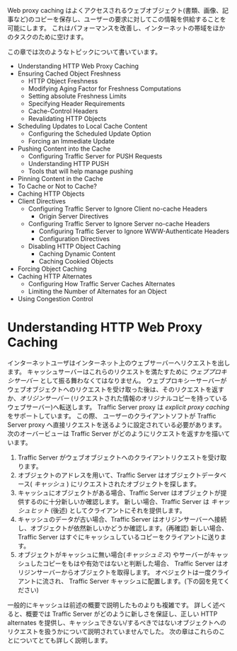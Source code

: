 Web proxy caching はよくアクセスされるウェブオブジェクト(書類、画像、記事など)のコピーを保存し、ユーザーの要求に対してこの情報を供給することを可能にします。
これはパフォーマンスを改善し、インターネットの帯域をほかのタスクのために空けます。

この章では次のようなトピックについて書いています。

- Understanding HTTP Web Proxy Caching
- Ensuring Cached Object Freshness
  - HTTP Object Freshness
  - Modifying Aging Factor for Freshness Computations
  - Setting absolute Freshness Limits
  - Specifying Header Requirements
  - Cache-Control Headers
  - Revalidating HTTP Objects
- Scheduling Updates to Local Cache Content
  - Configuring the Scheduled Update Option
  - Forcing an Immediate Update
- Pushing Content into the Cache
  - Configuring Traffic Server for PUSH Requests
  - Understanding HTTP PUSH
  - Tools that will help manage pushing
- Pinning Content in the Cache
- To Cache or Not to Cache?
- Caching HTTP Objects
- Client Directives
  - Configuring Traffic Server to Ignore Client no-cache Headers
    - Origin Server Directives
  - Configuring Traffic Server to Ignore Server no-cache Headers
    - Configuring Traffic Server to Ignore WWW-Authenticate Headers
    - Configuration Directives
  - Disabling HTTP Object Caching
    - Caching Dynamic Content
    - Caching Cookied Objects
- Forcing Object Caching
- Caching HTTP Alternates
  - Configuring How Traffic Server Caches Alternates
  - Limiting the Number of Alternates for an Object
- Using Congestion Control

# Understanding HTTP Web Proxy Caching

インターネットユーザはインターネット上のウェブサーバーへリクエストを出します。
キャッシュサーバーはこれらのリクエストを満たすために *ウェブプロキシサーバー* として振る舞わなくてはなりません。
ウェブプロキシーサーバーがウェブオブジェクトへのリクエストを受け取った後は、そのリクエストを返すか、*オリジンサーバー* (リクエストされた情報のオリジナルコピーを持っているウェブサーバー)へ転送します。
Traffic Server proxy は *explicit proxy caching* をサポートしています。
この際、 ユーザーのクライアントソフトが Traffic Server proxy へ直接リクエストを送るように設定されている必要があります。
次のオーバービューは Traffic Server がどのようにリクエストを返すかを描いています。

1. Traffic Server がウェブオブジェクトへのクライアントリクエストを受け取ります。
2. オブジェクトのアドレスを用いて、Traffic Server はオブジェクトデータベース( *キャッシュ* ) にリクエストされたオブジェクトを探します。
3. キャッシュにオブジェクトがある場合、Traffic Server はオブジェクトが提供するのに十分新しいか確認します。
   新しい場合、Traffic Server は *キャッシュヒット* (後述) としてクライアントにそれを提供します。
4. キャッシュのデータが古い場合、Traffic Server はオリジンサーバーへ接続し、オブジェクトが依然新しいかどうか確認します。(再確認)
   新しい場合、Traffic Server はすぐにキャッシュしているコピーをクライアントに送ります。
5. オブジェクトがキャッシュに無い場合(*キャッシュミス*) やサーバーがキャッシュしたコピーをもはや有効ではないと判断した場合、
   Traffic Server はオリジンサーバーからオブジェクトを取得します。
   オベジェクトは一度クライアントに流され、 Traffic Server キャッシュに配置します。(下の図を見てください)

一般的にキャッシュは前述の概要で説明したものよりも複雑です。
詳しく述べると、概要では Traffic Server がどのように新しさを保証し、正しい HTTP alternates を提供し、キャッシュできない/するべきではないオブジェクトへのリクエストを扱うかについて説明されていませんでした。
次の章はこれらのことについてとても詳しく説明します。